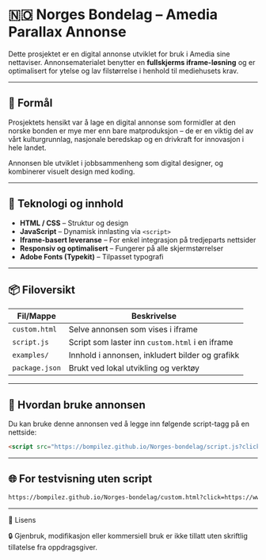 # 🇳🇴 Norges Bondelag – Amedia Parallax Annonse

Dette prosjektet er en digital annonse utviklet for bruk i Amedia sine nettaviser. Annonsematerialet benytter en **fullskjerms iframe-løsning** og er optimalisert for ytelse og lav filstørrelse i henhold til mediehusets krav.

---

## 🎯 Formål

Prosjektets hensikt var å lage en digital annonse som formidler at den norske bonden er mye mer enn bare matproduksjon – de er en viktig del av vårt kulturgrunnlag, nasjonale beredskap og en drivkraft for innovasjon i hele landet. 

Annonsen ble utviklet i jobbsammenheng som digital designer, og kombinerer visuelt design med koding.


---

## 🧱 Teknologi og innhold

- **HTML / CSS** – Struktur og design
- **JavaScript** – Dynamisk innlasting via `<script>`
- **Iframe-basert leveranse** – For enkel integrasjon på tredjeparts nettsider
- **Responsiv og optimalisert** – Fungerer på alle skjermstørrelser
- **Adobe Fonts (Typekit)** – Tilpasset typografi

---

## 📦 Filoversikt

| Fil/Mappe        | Beskrivelse                                      |
|------------------|--------------------------------------------------|
| `custom.html`    | Selve annonsen som vises i iframe                |
| `script.js`      | Script som laster inn `custom.html` i en iframe  |
| `examples/`      | Innhold i annonsen, inkludert bilder og grafikk  |
| `package.json`   | Brukt ved lokal utvikling og verktøy             |

---

## 🚀 Hvordan bruke annonsen

Du kan bruke denne annonsen ved å legge inn følgende script-tagg på en nettside:

```html
<script src="https://bompilez.github.io/Norges-bondelag/script.js?clickUrlParam=%%CLICK_URL_ESC%%"></script>
```

---

## 🌐 For testvisning uten script
```html
https://bompilez.github.io/Norges-bondelag/custom.html?click=https://www.bondelaget.no/merennmat/
```
---

📄 Lisens

🔒 Gjenbruk, modifikasjon eller kommersiell bruk er ikke tillatt uten skriftlig tillatelse fra oppdragsgiver.

